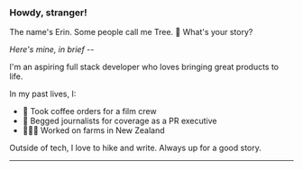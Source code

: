 ### Howdy, stranger!

The name's Erin. Some people call me Tree. 🌳 What's your story?

<i>Here's mine, in brief --</i>

I'm an aspiring full stack developer who loves bringing great products to life.

In my past lives, I:
<ul>
  <li>🎥 Took coffee orders for a film crew </li>
  <li>📰 Begged journalists for coverage as a PR executive </li>
  <li>👩🏻‍🌾 Worked on farms in New Zealand</li>
</ul>

Outside of tech, I love to hike and write. Always up for a good story.

<hr>

